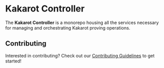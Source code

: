 # Kakarot Controller

The **Kakarot Controller** is a monorepo housing all the services necessary for managing and orchestrating Kakarot proving operations.

## Contributing

Interested in contributing? Check out our [Contributing Guidelines](CONTRIBUTING.md) to get started! 
